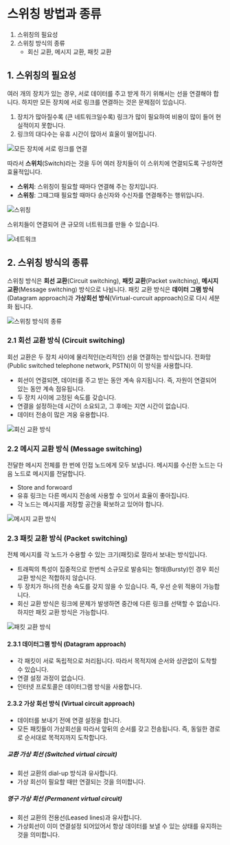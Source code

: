 # 스위칭 방법과 종류

1. 스위칭의 필요성
2. 스위칭 방식의 종류
   - 회신 교환, 메시지 교환, 패킷 교환

## 1. 스위칭의 필요성

여러 개의 장치가 있는 경우, 서로 데이터를 주고 받게 하기 위해서는 선을 연결해야 합니다. 하지만 모든 장치에 서로 링크를 연결하는 것은 문제점이 있습니다.

1. 장치가 많아질수록 (큰 네트워크일수록) 링크가 많이 필요하여 비용이 많이 들어 현실적이지 못합니다.
2. 링크의 대다수는 유휴 시간이 많아서 효울이 떨어집니다.

![모든 장치에 서로 링크를 연결](../_images/network0301.png)

따라서 **스위치**(Switch)라는 것을 두어 여러 장치들이 이 스위치에 연결되도록 구성하면 효율적입니다.

- **스위치**: 스위칭이 필요할 때마다 연결해 주는 장치입니다.
- **스위칭**: 그때그때 필요할 때마다 송신자와 수신자를 연결해주는 행위입니다.

![스위칭](../_images/network0302.png)

스위치들이 연결되어 큰 규모의 너트워크를 만들 수 있습니다.

![네트워크](../_images/network0303.png)

## 2. 스위칭 방식의 종류

스위칭 방식은 **회선 교환**(Circuit switching), **패킷 교환**(Packet switching), **메시지 교환**(Message switching) 방식으로 나뉩니다. 패킷 교환 방식은 **데이터 그램 방식**(Datagram approach)과 **가상회선 방식**(Virtual-curcuit approach)으로 다시 세분화 됩니다.

![스위칭 방식의 종류](../_images/network0304.png)

### 2.1 회선 교환 방식 (Circuit switching)

회선 교환은 두 장치 사이에 물리적인(논리적인) 선을 연결하는 방식입니다. 전화망(Public switched telephone network, PSTN)이 이 방식을 사용합니다.

- 회선이 연결되면, 데이터를 주고 받는 동안 계속 유지됩니다. 즉, 자원이 연결되어 있는 동안 계속 점유됩니다.
- 두 장치 사이에 고정된 속도를 갖습니다.
- 연결을 설정하는데 시간이 소요되고, 그 후에는 지연 시간이 없습니다.
- 데이터 전송이 많은 겨웅 유용합니다.

![회신 교환 방식](../_images/network0305.png)

### 2.2 메시지 교환 방식 (Message switching)

전달한 메시지 전체를 한 번에 인접 노드에게 모두 보냅니다. 메시지를 수신한 노드는 다음 노드로 메시지를 전달합니다.

- Store and forwoard
- 유휴 링크는 다른 메시지 전송에 사용할 수 있어서 효율이 좋아집니다.
- 각 노드는 메시지를 저장할 공간을 확보하고 있어야 합니다.

![메시지 교환 방식](../_images/network0306.png)

### 2.3 패킷 교환 방식 (Packet switching)

전체 메시지를 각 노드가 수용할 수 있는 크기(패킷)로 잘라서 보내는 방식입니다.

- 트래픽의 특성이 집중적으로 한번씩 소규모로 발송되는 형태(Bursty)인 경우 회신 교환 방식은 적합하지 않습니다.
- 두 장치가 하나의 전송 속도를 갖지 않을 수 있습니다. 즉, 우선 순위 적용이 가능합니다.
- 회신 교환 방식은 링크에 문제가 발생하면 중간에 다른 링크를 선택할 수 없습니다. 하지만 패킷 교환 방식은 가능합니다.

![패킷 교환 방식](../_images/network0307.png)

#### 2.3.1 데이터그램 방식 (Datagram approach)

- 각 패킷이 서로 독립적으로 처리됩니다. 따라서 목적지에 순서와 상관없이 도착할 수 있습니다.
- 연결 설정 과정이 없습니다.
- 인터넷 프로토콜은 데이터그램 방식을 사용합니다.

#### 2.3.2 가상 회선 방식 (Virtual circuit approach)

- 데이터를 보내기 전에 연결 설정을 합니다.
- 모든 패킷들이 가상회선을 따라서 앞뒤의 순서를 갖고 전송됩니다. 즉, 동일한 경로로 순서대로 목적지까지 도착합니다.

##### 교환 가상 회선 (Switched virtual circuit)

- 회선 교환의 dial-up 방식과 유사합니다.
- 가상 회선이 필요할 때만 연결되는 것을 의미합니다.

##### 영구 가상 회선 (Permanent virtual circuit)

- 회선 교환의 전용선(Leased lines)과 유사합니다.
- 가상회선이 이미 연결설정 되어있어서 항상 데이터를 보낼 수 있는 상태를 유지하는 것을 의미합니다.
